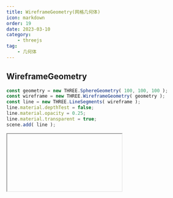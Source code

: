 ```yaml
---
title: WireframeGeometry(网格几何体)
icon: markdown
order: 19
date: 2023-03-10
category:
    - threejs
tag:
    - 几何体
---
```


## WireframeGeometry

```js
const geometry = new THREE.SphereGeometry( 100, 100, 100 );
const wireframe = new THREE.WireframeGeometry( geometry );
const line = new THREE.LineSegments( wireframe );
line.material.depthTest = false;
line.material.opacity = 0.25;
line.material.transparent = true;
scene.add( line );
```

<IFrame url="https://luotainxu-demo.netlify.app/#/threejs/wireframeGeometry"/>

## 构造器

### geometry : BufferGeometry

任意几何体对象

## 属性

共有属性请参见其基类[BufferGeometry](/threejs/几何体/BufferGeometry.md)

## 方法

共有方法请参见其基类[BufferGeometry](/threejs/几何体/BufferGeometry.md)
